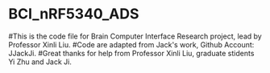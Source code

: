 # BCI_nRF5340_ADS

#This is the code file for Brain Computer Interface Research project, lead by Professor Xinli Liu. 
#Code are adapted from Jack's work, Github Account: JJackJi. 
#Great thanks for help from Professor Xinli Liu, graduate stidents Yi Zhu and Jack Ji. 
